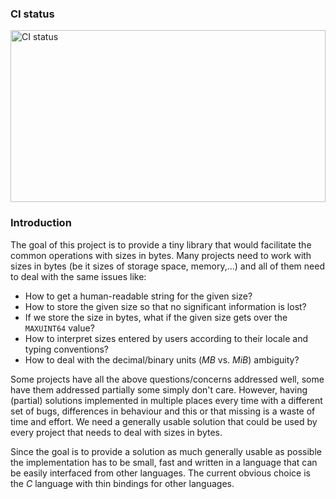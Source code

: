 ### CI status

<img alt="CI status" src="https://fedorapeople.org/groups/storage_apis/statuses/libbytesize-master.svg" width="100%" height="275ex" />


### Introduction

The goal of this project is to provide a tiny library that would facilitate the
common operations with sizes in bytes. Many projects need to work with sizes in
bytes (be it sizes of storage space, memory,...) and all of them need to deal
with the same issues like:

* How to get a human-readable string for the given size?
* How to store the given size so that no significant information is lost?
* If we store the size in bytes, what if the given size gets over the ``MAXUINT64``
  value?
* How to interpret sizes entered by users according to their locale and typing
  conventions?
* How to deal with the decimal/binary units (*MB* vs. *MiB*) ambiguity?

Some projects have all the above questions/concerns addressed well, some have
them addressed partially some simply don't care. However, having (partial)
solutions implemented in multiple places every time with a different set of
bugs, differences in behaviour and this or that missing is a waste of time and
effort. We need a generally usable solution that could be used by every project
that needs to deal with sizes in bytes.

Since the goal is to provide a solution as much generally usable as possible the
implementation has to be small, fast and written in a language that can be
easily interfaced from other languages. The current obvious choice is the *C*
language with thin bindings for other languages.

